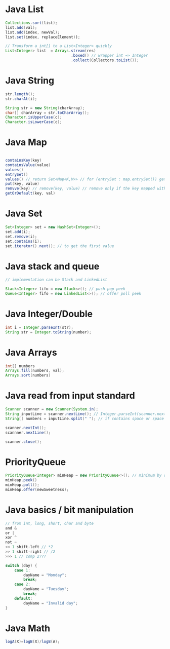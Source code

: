 # Java List

````java
Collections.sort(list);
list.add(val); 
list.add(index, newVal);
list.set(index, replaceElement));

// Transform a int[] to a List<Integer> quickly
List<Integer> list  = Arrays.stream(res)
                             .boxed() // wrapper int => Integer
                             .collect(Collectors.toList());
````

# Java String

````java
str.length();
str.charAt(i);

String str = new String(charArray);
char[] charArray = str.toCharArray();
Character.isUpperCase(c);
Character.isLowerCase(c);
````

# Java Map

````java

containsKey(key)
containsValue(value)
values()
entrySet()
values() // return Set<Map<K,V>> // for (entrySet : map.entrySet()) getKey(), getValue
put(key, value)
remvve(key) // remove(key, value) // remove only if the key mapped with value
getOrDefault(key, val)
````

# Java Set

`````java
Set<Integer> set = new HashSet<Integer>();
set.add(i);
set.remove(i);
set.contains(i);
set.iterator().next(); // to get the first value
`````

# Java stack and queue

````java
// implementation can be Stack and LinkedList

Stack<Integer> lifo = new Stack<>(); // push pop peek
Queue<Integer> fifo = new LinkedList<>(); // offer poll peek
````

# Java Integer/Double

````java
int i = Integer.parseInt(str);
String str = Integer.toString(number);
````

# Java Arrays

`````java
int[] numbers
Arrays.fill(numbers, val);
Arrays.sort(numbers)
`````

# Java read from input standard

````java
Scanner scanner = new Scanner(System.in);
String inputLine = scanner.nextLine(); // Integer.parseInt(scanner.nextLine()) if int
String[] numbers = inputLine.split(" "); // if contains space or space

scanner.nextInt();
scannner.nextLine();

scanner.close();
````

# PriorityQueue 

````java
PriorityQueue<Integer> minHeap = new PriorityQueue<>(); // minimum by default
minHeap.peek()
minHeap.poll();
minHeap.offer(newSweetness);
````

# Java basics / bit manipulation

````java
// from int, long, short, char and byte
and &
or |
xor ^
not ~
<< 1 shift-left // *2
>> 1 shift-right // /2
>>> 1 // comp 2???

switch (day) {
    case 1:
        dayName = "Monday";
        break;
    case 2:
        dayName = "Tuesday";
        break;
    default:
        dayName = "Invalid day";
}
````

# Java Math

````java
logA(X)=logB(X)/logB(A);
````